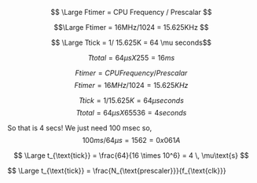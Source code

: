 <script type="text/javascript" id="MathJax-script" async
  src="https://cdn.jsdelivr.net/npm/mathjax@3/es5/tex-svg.js">https://github.com/TomasChovanec/MIT/blob/main/sandbox.md
</script>

$$ \Large Ftimer = CPU Frequency / Prescalar $$

$$\Large Ftimer = 16MHz/1024 = 15.625KHz $$

$$ \Large Ttick = 1/ 15.625K = 64 \mu seconds$$

$$Ttotal = 64\mu s X 255 = 16ms$$


$$Ftimer = CPU Frequency/Prescalar $$ $$Ftimer = 16MHz/1024 = 15.625KHz $$

$$Ttick = 1/ 15.625K = 64 \mu seconds$$ $$Ttotal = 64\mu s X 65536 = 4 seconds$$

So that is 4 secs! We just need 100 msec so, $$100ms/64\mu s = 1562 = 0x061A$$

$$
\Large t_{\text{tick}} = \frac{64}{16 \times 10^6} = 4 \, \mu\text{s}
$$

$$
\Large t_{\text{tick}} = \frac{N_{\text{prescaler}}}{f_{\text{clk}}}
